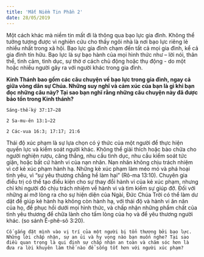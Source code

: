 ```yaml
---
title: 'Mất Niềm Tin Phần 2'
date: 28/05/2019
---
```


Một cách khác mà niềm tin mất đi là thông qua bạo lực gia đình. Không thể tưởng tượng được vì nghiên cứu cho thấy ngôi nhà là nơi bạo lực riêng lẻ nhiều nhất trong xã hội. Bạo lực gia đình chạm đến tất cả mọi gia đình, kể cả gia đình tín hữu. Bạo lực là sự bạo hành của mọi hình thức như – lời nói, thân thể, tình cảm, tình dục, sự thờ ơ cách chủ động hoặc thụ động - do một hoặc nhiều người gây ra với người khác trong gia đình.

**Kinh Thánh bao gồm các câu chuyện về bạo lực trong gia đình, ngay cả giữa vòng dân sự Chúa. Những suy nghĩ và cảm xúc của bạn là gì khi bạn đọc những câu này? Tại sao bạn nghĩ rằng những câu chuyện này đã được bảo tồn trong Kinh thánh?**

`Sáng-thế-ký 37:17–28`

`2 Sa-mu-ên 13:1–22`

`2 Các-vua 16:3; 17:17; 21:6`

Thái độ xúc phạm là sự lựa chọn có ý thức của một người để thực hiện quyền lực và kiểm soát người khác. Không thể giải thích hoặc bào chữa cho người nghiện rượu, căng thẳng, nhu cầu tình dục, nhu cầu kiểm soát tức giận, hoặc bất cứ hành vi của nạn nhân. Nạn nhân không chịu trách nhiệm vì cớ kẻ xúc phạm hành hạ. Những kẻ xúc phạm làm méo mó và phá hoại tình yêu, vì “sự yêu thương chẳng hề làm hại” (Rô-ma 13:10). Chuyên gia điều trị có thể tạo điều kiện cho sự thay đổi hành vi của kẻ xúc phạm, nhưng chỉ khi người đó chịu trách nhiệm về hành vi và tìm kiếm sự giúp đỡ. Đối với những ai mở lòng ra cho sự hiện diện của Ngài, Đức Chúa Trời có thể làm dư dật để giúp kẻ hành hạ không còn hành hạ, với thái độ và hành vi ăn năn của họ, để phục hồi dưới mọi hình thức, và chấp nhận những phẩm chất của tình yêu thương để chữa lành cho tấm lòng của họ và để yêu thương người khác. (so sánh Ê-phê-sô 3:20).

`Cố gắng đặt mình vào vị trí của một người bị tổn thương bởi bạo lực. Những lời chấp nhận, sự an ủi và hy vọng nào bạn muốn nghe? Tại sao điều quan trọng là qui định sự chấp nhận an toàn và chăm sóc hơn là đưa ra lời khuyên làm thế nào để sống tốt hơn với người xúc phạm?`